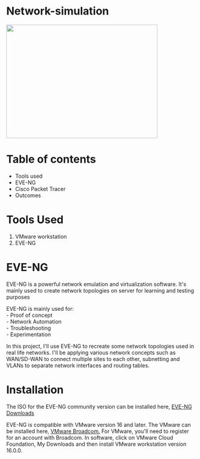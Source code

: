 # Network-simulation
<img src = "https://encrypted-tbn0.gstatic.com/images?q=tbn:ANd9GcSo9czzc_9olMMpCxwiG36cqAi9kywi-gduJCV9B1X3mYAZx90-BXO8cpVywRNV5x6BbkU&usqp=CAU.png" width = 400 height = 300>
<h1>Table of contents</h1>

- Tools used
- EVE-NG
- Cisco Packet Tracer
- Outcomes

 <h1>Tools Used</h1>

  1. VMware workstation
  2. EVE-NG
 
<h1>EVE-NG</h1>
<p>EVE-NG is a powerful network emulation and virtualization software. It's mainly used to create network topologies on server for learning and testing purposes</p>
<p>EVE-NG is mainly used for:<br>
- Proof of concept <br>
- Network Automation<br>
- Troubleshooting<br>
- Experimentation</p>
<p>In this project, I'll use EVE-NG to recreate some network topologies used in real life networks. I'll be applying various network concepts such as WAN/SD-WAN to connect multiple sites to each other, subnetting and VLANs to separate network interfaces and routing tables.</p>
<h1>Installation</h1>
<p>The ISO for the EVE-NG community version can be installed here, <a href="https://www.eve-ng.net/index.php/download/#DL-LIN">EVE-NG Downloads</a></p>
<p>EVE-NG is compatible with VMware version 16 and later. The VMware can be installed here, <a href="https://support.broadcom.com/">VMware Broadcom.</a> For VMware, you'll need to register for an account with Broadcom. In software, click on VMware Cloud Foundation, My Downloads and then install VMware workstation version 16.0.0. </p>
